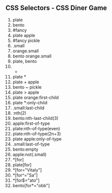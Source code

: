 ## CSS Selectors - CSS Diner Game

1. plate
2. bento
3. #fancy
4. plate apple
5. #fancy pickle
6. .small
7. orange.small
8. bento orange.small
9. plate, bento
10. -
11. plate *
12. plate + apple
13. bento ~ pickle
14. plate > apple
15. plate orange:first-child
16. plate *:only-child
17. .small:last-child
18. :nth(2)
19. bento:nth-last-child(3)
20. apple:first-of-type
21. plate:nth-of-type(even)
22. plate:nth-of-type(2n+3)
23. plate apple:only-of-type
24. .small:last-of-type
25. bento:empty
26. apple:not(.small)
27. *[for]
28. plate[for]
29. *[for="Vitaly"]
30. *[for^="Sa"]
31. *[for$="ato"]
32. bento[for*="obb"]
